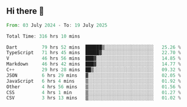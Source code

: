 ## Hi there 👋

<!--START_SECTION:waka-->

```rust
From: 03 July 2024 - To: 19 July 2025

Total Time: 316 hrs 10 mins

Dart         79 hrs 52 mins  ██████▒░░░░░░░░░░░░░░░░░░   25.26 %
TypeScript   71 hrs 45 mins  █████▓░░░░░░░░░░░░░░░░░░░   22.70 %
V            46 hrs 56 mins  ███▓░░░░░░░░░░░░░░░░░░░░░   14.85 %
Markdown     46 hrs 42 mins  ███▓░░░░░░░░░░░░░░░░░░░░░   14.77 %
C++          29 hrs 28 mins  ██▒░░░░░░░░░░░░░░░░░░░░░░   09.32 %
JSON         6 hrs 29 mins   ▓░░░░░░░░░░░░░░░░░░░░░░░░   02.05 %
JavaScript   6 hrs 4 mins    ▒░░░░░░░░░░░░░░░░░░░░░░░░   01.92 %
Other        4 hrs 56 mins   ▒░░░░░░░░░░░░░░░░░░░░░░░░   01.56 %
CSS          4 hrs 1 min     ▒░░░░░░░░░░░░░░░░░░░░░░░░   01.27 %
CSV          3 hrs 13 mins   ▒░░░░░░░░░░░░░░░░░░░░░░░░   01.02 %
```

<!--END_SECTION:waka-->

<!--
**mathiskakal/mathiskakal** is a ✨ _special_ ✨ repository because its `README.md` (this file) appears on your GitHub profile.

Here are some ideas to get you started:

- 🔭 I’m currently working on ...
- 🌱 I’m currently learning ...
- 👯 I’m looking to collaborate on ...
- 🤔 I’m looking for help with ...
- 💬 Ask me about ...
- 📫 How to reach me: ...
- 😄 Pronouns: ...
- ⚡ Fun fact: ...
-->
